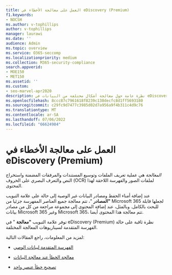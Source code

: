 ```yaml
---
title: العمل على معالجة الأخطاء في eDiscovery (Premium)
f1.keywords:
- NOCSH
ms.author: v-tophillips
author: v-tophillips
manager: laurawi
ms.date: ''
audience: Admin
ms.topic: overview
ms.service: O365-seccomp
ms.localizationpriority: medium
ms.collection: M365-security-compliance
search.appverid:
- MOE150
- MET150
ms.assetid: ''
ms.custom:
- seo-marvel-apr2020
description: نظرة عامة حول معالجة أشكال مختلفة من البيانات في eDiscovery (Premium).
ms.openlocfilehash: 8ccc87c7961618f8239c130decfc8d1ff5693180
ms.sourcegitcommit: c29fc9d7477c3985d02d7a956a9f4b311c4d9c76
ms.translationtype: MT
ms.contentlocale: ar-SA
ms.lasthandoff: 07/06/2022
ms.locfileid: "66624984"
---
```

# <a name="work-with-processing-errors-in-ediscovery-premium"></a>العمل على معالجة الأخطاء في eDiscovery (Premium)

*المعالجة* هي عملية تعريف الملفات وتوسيع المستندات والمرفقات المضمنة واستخراج النص والتعرف البصري على الحروف (OCR) لملفات الصور والفهرسة اللاحقة لهذا المحتوى.  

عند إضافة أمناء الحفظ ومصادر البيانات غير الوصية إلى حالة على علامة التبويب **"المصادر** "، تتم معالجة جميع العناصر المفهرسة جزئيا من Microsoft 365 لجعلها قابلة للبحث بالكامل. وبالمثل، عند إضافة المحتوى إلى مجموعة مراجعة من كل من مصادر بيانات Microsoft 365 وغير Microsoft 365، تتم معالجة هذا المحتوى أيضا.

توفر علامة التبويب **"معالجة** " في eDiscovery (Premium) نظرة ثاقبة على حالة الفهرسة المتقدمة لسيناريوهات المعالجة المختلفة.

لمزيد من المعلومات، راجع المقالات التالية:

- [الفهرسة المتقدمة لبيانات الوصي](indexing-custodian-data.md)

- [معالجة الخطأ عند معالجة البيانات](error-remediation-when-processing-data-in-advanced-ediscovery.md)

- [تصحيح خطأ عنصر واحد](single-item-error-remediation.md)
